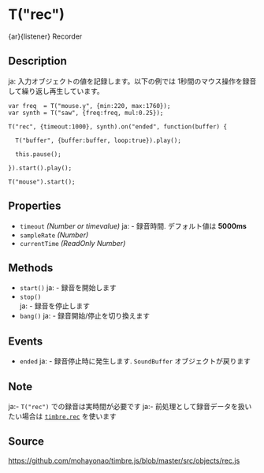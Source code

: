 T("rec")
========
{ar}{listener} Recorder

## Description ##
ja: 入力オブジェクトの値を記録します。以下の例では 1秒間のマウス操作を録音して繰り返し再生しています。

```timbre
var freq  = T("mouse.y", {min:220, max:1760});
var synth = T("saw", {freq:freq, mul:0.25});

T("rec", {timeout:1000}, synth).on("ended", function(buffer) {

  T("buffer", {buffer:buffer, loop:true}).play();
    
  this.pause();
    
}).start().play();

T("mouse").start();
```

## Properties ##
- `timeout` _(Number or timevalue)_
ja:  - 録音時間. デフォルト値は **5000ms**
- `sampleRate` _(Number)_
- `currentTime` _(ReadOnly Number)_

## Methods ##
- `start()`
ja:  - 録音を開始します
- `stop()`  
ja:  - 録音を停止します
- `bang()`
ja:  - 録音開始/停止を切り換えます

## Events ##
- `ended`
ja:  - 録音停止時に発生します. `SoundBuffer` オブジェクトが戻ります
  
## Note ##
ja:- `T("rec")` での録音は実時間が必要です
ja:- 前処理として録音データを扱いたい場合は [`timbre.rec`](./RecordingMode.html) を使います

## Source ##
https://github.com/mohayonao/timbre.js/blob/master/src/objects/rec.js

<script src="../src/extras/mouse.js"></script>
